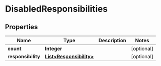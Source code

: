 
# DisabledResponsibilities

## Properties
Name | Type | Description | Notes
------------ | ------------- | ------------- | -------------
**count** | **Integer** |  |  [optional]
**responsibility** | [**List&lt;Responsibility&gt;**](Responsibility.md) |  |  [optional]



